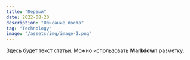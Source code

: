 ```yaml
---
title: "Первый"
date: 2022-08-20
description: "Описание поста"
tag: "Technology"
image: "/assets/img/image-1.png"
---
```


Здесь будет текст статьи. Можно использовать **Markdown** разметку.
